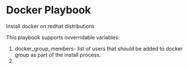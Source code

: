 Docker Playbook
=========

Install docker on redhat distributions

This playbook supports ovverridable variables: 
1. docker_group_members- list of users that should be added to docker group as part of the install process.
2. 
